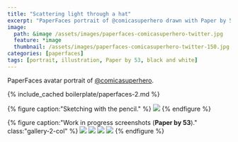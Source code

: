 ```yaml
---
title: "Scattering light through a hat"
excerpt: "PaperFaces portrait of @comicasuperhero drawn with Paper by 53 on an iPad."
image: 
  path: &image /assets/images/paperfaces-comicasuperhero-twitter.jpg 
  feature: *image
  thumbnail: /assets/images/paperfaces-comicasuperhero-twitter-150.jpg
categories: [paperfaces]
tags: [portrait, illustration, Paper by 53, black and white]
---
```


PaperFaces avatar portrait of <a href="https://twitter.com/comicasuperhero">@comicasuperhero</a>.

{% include_cached boilerplate/paperfaces-2.md %}

{% figure caption:"Sketching with the pencil." %}
[![](/assets/images/paperfaces-comicasuperhero-process-1-750.jpg)](/assets/images/paperfaces-comicasuperhero-process-1-lg.jpg)
{% endfigure %}

{% figure caption:"Work in progress screenshots (**Paper by 53**)." class:"gallery-2-col" %}
[![](/assets/images/paperfaces-comicasuperhero-process-2-600.jpg)](/assets/images/paperfaces-comicasuperhero-process-2-lg.jpg)
[![](/assets/images/paperfaces-comicasuperhero-process-3-600.jpg)](/assets/images/paperfaces-comicasuperhero-process-3-lg.jpg)
[![](/assets/images/paperfaces-comicasuperhero-process-4-600.jpg)](/assets/images/paperfaces-comicasuperhero-process-4-lg.jpg)
[![](/assets/images/paperfaces-comicasuperhero-process-5-600.jpg)](/assets/images/paperfaces-comicasuperhero-process-5-lg.jpg)
{% endfigure %}
